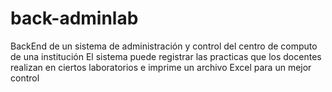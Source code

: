 # back-adminlab
BackEnd de un sistema de administración y control del centro de computo de una institución
El sistema puede registrar las practicas que los docentes realizan en ciertos laboratorios e imprime un archivo Excel para un mejor control
